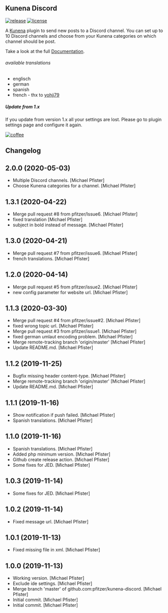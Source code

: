 


Kunena Discord
--------------
[![release](https://img.shields.io/github/v/release/pfitzer/kunena-discord.svg)](https://github.com/pfitzer/kunena-discord/releases)
[![license](https://img.shields.io/github/license/pfitzer/kunena-discord)](https://github.com/pfitzer/kunena-discord/blob/master/LICENSE)

A [Kunena](https://www.kunena.org/) plugin to send new posts to a Discord channel. You can set up to 10 Discord channels and
choose from your Kunena categories on which channel should be post.

Take a look at the full [Documentation](https://kunena-discord.readthedocs.io/en/latest/).

###### available translations
* englisch
* german
* spanish
* french - thx to [yohji79](https://github.com/yohji79)

##### Update from 1.x
If you update from version 1.x all your settings are lost. Please go to plugin settings page and configure it again.

[![coffee](https://cdn.buymeacoffee.com/buttons/lato-orange.png)](https://www.buymeacoffee.com/pfitzer)

Changelog
---------

2.0.0 (2020-05-03)
------------------
- Multiple Discord channels. [Michael Pfister]
- Choose Kunena categories for a channel. [Michael Pfister]


1.3.1 (2020-04-22)
------------------
- Merge pull request #8 from pfitzer/Issue6. [Michael Pfister]
- fixed translation [Michael Pfister]
- subject in bold instead of message. [Michael Pfister]


1.3.0 (2020-04-21)
------------------
- Merge pull request #7 from pfitzer/issue6. [Michael Pfister]
- french translations. [Michael Pfister]


1.2.0 (2020-04-14)
------------------
- Merge pull request #5 from pfitzer/issue2. [Michael Pfister]
- new config parameter for website url. [Michael Pfister]


1.1.3 (2020-03-30)
------------------
- Merge pull request #4 from pfitzer/issue#2. [Michael Pfister]
- fixed wrong topic url. [Michael Pfister]
- Merge pull request #3 from pfitzer/issue1. [Michael Pfister]
- fixed german umlaut encoding problem. [Michael Pfister]
- Merge remote-tracking branch 'origin/master' [Michael Pfister]
- Update README.md. [Michael Pfister]


1.1.2 (2019-11-25)
------------------
- Bugfix missing header content-type. [Michael Pfister]
- Merge remote-tracking branch 'origin/master' [Michael Pfister]
- Update README.md. [Michael Pfister]


1.1.1 (2019-11-16)
------------------
- Show notification if push failed. [Michael Pfister]
- Spanish translations. [Michael Pfister]


1.1.0 (2019-11-16)
------------------
- Spanish translations. [Michael Pfister]
- Added php minimum version. [Michael Pfister]
- Github create release action. [Michael Pfister]
- Some fixes for JED. [Michael Pfister]


1.0.3 (2019-11-14)
------------------
- Some fixes for JED. [Michael Pfister]


1.0.2 (2019-11-14)
------------------
- Fixed message url. [Michael Pfister]


1.0.1 (2019-11-13)
------------------
- Fixed missing file in xml. [Michael Pfister]


1.0.0 (2019-11-13)
------------------
- Working version. [Michael Pfister]
- Exclude ide settings. [Michael Pfister]
- Merge branch 'master' of github.com:pfitzer/kunena-discord. [Michael Pfister]
- Initial commit. [Michael Pfister]
- Initial commit. [Michael Pfister]
